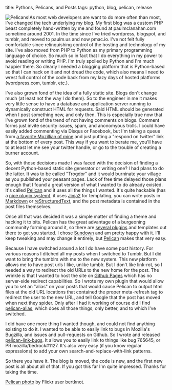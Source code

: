 title: Pythons, Pelicans, and Posts
tags: python, blog, pelican, release

<img src="|filename|/images/pelicans.jpg" style="float:left;" alt="Pelicans!">
As most web developers are want to do more often than most,
I've changed the tech underlying my blog. My first blog was
a custom PHP beast completely hand-written by me and found at
paulmclanahan.com sometime around 2001. In the time since
I've tried wordpress, blogspot, and tumblr, and moved to
paulm.us and now pmac.io. I've not felt fully
comfortable since relinquishing control of the hosting
and technology of my site. I've also moved from PHP to Python as my
primary programming language of choice. So much so in fact
that I do everything in my power to avoid reading
or writing PHP. I'm truly spoiled by Python and I'm much
happier there. So clearly I needed a blogging platform that is
Python-based so that I can hack on it and not dread
the code, which also means I need to wrest full control of the code
back from my lazy days of hosted platforms (wordpress.com, tumblr, etc.).

I've also grown fond of the idea of a fully static site.
Blogs don't change much (at least not the way I do them). So to the
engineer in me it makes very little sense to have a database and application
server running to dynamically construct HTML for requests. Said HTML should
be generated when I post something new, and only then. This is especially
true now that I've grown fond of the trend of not having comments on
blogs. Comment forms just invite security issues, spam, and anonomyous trolls.
I could have easily added commenting via Disqus or Facebook, but I'm
taking a queue from [a favorite Mozillian of mine](http://blog.seanmartell.com)
and just putting a "respond on twitter" link at the bottom of every post.
This way if you want to berate me, you'll have to at least let me see
your twitter handle, or go to the trouble of creating a burner account.

So, with those decisions made I was faced with the decision of finding a
decent Python-based static site generator or writing one? I had plans to
do the latter. It was to be called
"Trogdor" and it would burninate your village as you published your peasant pages. Lack
of free time delayed those plans enough that I found a great version of what
I wanted to do already existed. It's called [Pelican][] and it uses all the
things I wanted. It's quite hackable (has a [nice plugin system][plugins]), it uses
[Jinja2][] for templating, you can write posts in [Markdown][] or [reStructuredText][],
and the post metadata is contained in the post files themselves.

[Pelican]: http://getpelican.com/
[plugins]: http://docs.getpelican.com/en/latest/plugins.html
[Jinja2]: http://jinja.pocoo.org/
[Markdown]: http://daringfireball.net/projects/markdown/
[reStructuredText]: http://docutils.sourceforge.net/rst.html

Once all that was decided it was a simple matter of finding a theme and hacking
it to bits. Pelican has the great advantage of a burgeoning community forming
around it, so there are [several plugins](https://crate.io/?has_releases=on&q=pelican) and templates out there to get you started.
I chose [Sundown][] and am pretty happy with it. I'll keep tweaking and may change
it entirely, but [Pelican][] makes that very easy.

Because I have switched around a lot I do have some post history. For various reasons
I ditched all my posts when I switched to Tumblr. But I did want to bring the tumblrs
with me to the new system. This new platform allows me to have post urls I like, unlike tumblr.
But I don't like link-rot, so I needed a way to redirect the old URLs to the new home
for the post. The wrinkle is that I wanted to host the site on [Github Pages][] which
has no server-side redirect capabilities. So I wrote my own plugin that would allow
you to set an "alias" on your posts that would cause Pelican to output html files at
the old URL locations that contained the proper meta-refresh tag to redirect the user
to the new URL, and tell Google that the post has moved when next they spider. Only
after I had it working of course did I find [pelican-alias][], which does all those
things, only better, and to which I've switched.

[Sundown]: https://github.com/keningle/pelican-sundown
[Github Pages]: http://pages.github.com/
[pelican-alias]: https://github.com/Nitron/pelican-alias
[pelican-link-bugs]: https://github.com/pmclanahan/pelican-link-bugs

I did have one more thing I wanted though, and could not find anything existing to do it.
I wanted to be able to easily link to bugs in Mozilla's Bugzilla, and issues and pull-requests on
Github. So I wrote and released [pelican-link-bugs][]. It allows you to easily link to
things like bug 765645, or PR mozilla/bedrock#1127. It's also very easy (if you know
regular expressions) to add your own search-and-replace-with-link patterns.

So there you have it. The blog is moved, the code is new, and the first new post is
all about all of that. If you got this far I'm quite impressed. Thanks for taking the time.

[Pelican photo](http://www.flickr.com/photos/bertknot/8121224533) by Flickr user bertknot.
